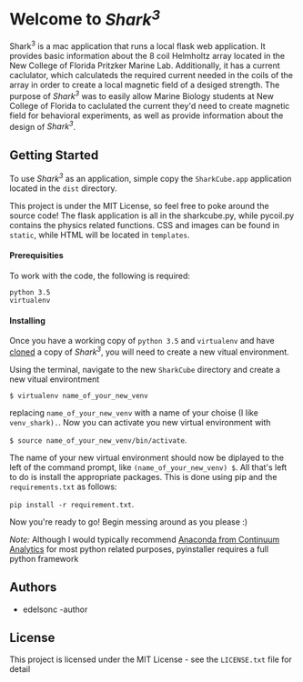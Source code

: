 <h1>Welcome to <i>Shark<sup>3</sup></i></h1>
<p>Shark<sup>3</sup> is a mac application that runs a local flask web application. It provides basic information about the 8 coil Helmholtz array located in the New College of Florida Pritzker Marine Lab. Additionally, it has a current caclulator, which calculateds the required current needed in the coils of the array in order to create a local magnetic field of a desiged strength. The purpose of <i>Shark<sup>3</sup></i> was to easily allow Marine Biology students at New College of Florida to caclulated the current they'd need to create magnetic field for behavioral experiments, as well as provide information about the design of <i>Shark<sup>3</sup></i>.</p>

<h2>Getting Started</h2>
<p>To use <i>Shark<sup>3</sup></i> as an application, simple copy the <code>SharkCube.app</code> application located in the <code>dist</code> directory.</p>
<p>This project is under the MIT License, so feel free to poke around the source code! The flask application is all in the sharkcube.py, while pycoil.py contains the physics related functions. CSS and images can be found in <code>static</code>, while HTML will be located in <code>templates</code>.</p>

<h4>Prerequisities</h4>
<p>To work with the code, the following is required: 
<pre><code>python 3.5
virtualenv</code></pre> </p>

<h4>Installing</h4>
<p>Once you have a working copy of <code>python 3.5</code> and <code>virtualenv</code> and have <a href=https://help.github.com/articles/cloning-a-repository/>cloned</a> a copy of <i>Shark<sup>3</sup></i>, you will need to create a new vitual environment.</p>

<p>Using the terminal, navigate to the new <code>SharkCube</code> directory and create a new vitual environtment</p>

<p><code>$ virtualenv name_of_your_new_venv</code></p>

<p>replacing <code>name_of_your_new_venv</code> with a name of your choise (I like <code>venv_shark).</code>. Now you can activate you new virtual environment with</p>

<p><code>$ source name_of_your_new_venv/bin/activate</code>.</p>

<p>The name of your new virtual environment should now be diplayed to the left of the command prompt, like <code>(name_of_your_new_venv) $</code>. All that's left to do is install the appropriate packages. This is done using pip and the <code>requirements.txt</code> as follows:</p>

<p><code>pip install -r requirement.txt</code>.</p>

<p>Now you're ready to go! Begin messing around as you please :)</p>

<p><i>Note:</i> Although I would typically recommend <a href=https://www.continuum.io/why-anaconda>Anaconda from Continuum Analytics</a> for most python related purposes, pyinstaller requires a full python framework</p>
<h2>Authors</h2>
<p>
    <ul>
        <li>edelsonc -author</li>
    </ul>
</p>
<h2>License</h2>
<p>This project is licensed under the MIT License - see the <code>LICENSE.txt</code> file for detail</p>